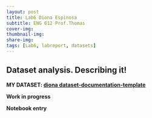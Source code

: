 ```yaml
---
layout: post
title: Lab6 Diona Espinosa
subtitle: ENG 612 Prof.Thomas
cover-img:
thumbnail-img: 
share-img: 
tags: [Lab6, labreport, datasets]
---
```


## Dataset analysis. Describing it!

**MY DATASET: [diona dataset-documentation-template](https://docs.google.com/spreadsheets/d/1l7MM3ziHeCARnynI7dp3vJNttwoXzDPtpTNETHsJstc/edit?usp=sharing)**

**Work in progress**

**Notebook entry**